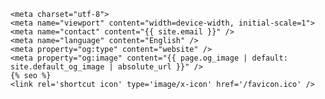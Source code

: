     <meta charset="utf-8">
    <meta name="viewport" content="width=device-width, initial-scale=1">
    <meta name="contact" content="{{ site.email }}" />
    <meta name="language" content="English" />
    <meta property="og:type" content="website" />
    <meta property="og:image" content="{{ page.og_image | default: site.default_og_image | absolute_url }}" />
    {% seo %}
    <link rel='shortcut icon' type='image/x-icon' href='/favicon.ico' />